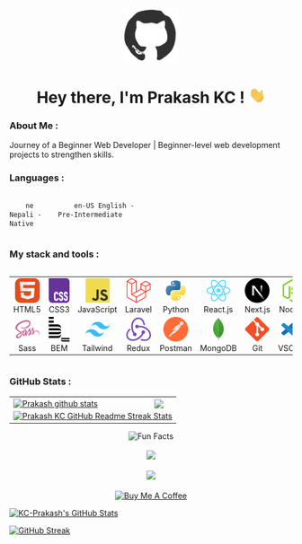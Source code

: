 <div id="header" align="center">

<img src="./assets/github.gif" width="100"/>

<h1>
Hey there, I'm Prakash KC !
<img src="./assets/giphy.gif" width="30px" alt="GIF">
</h1>

   </div>
  
### About Me :

Journey of a Beginner Web Developer | Beginner-level web development projects to strengthen skills.

### Languages :

<div style="display: flex; align-items: flex-start; align: center">
<table  align="center">
  <tr>
    
        ne Nepali - Native
        
  </tr>

  <tr>
    
        en-US English - Pre-Intermediate
        
  </tr>
</table>
</div>

### My stack and tools :

<div style="display: flex; align-items: flex-start; align: center">
<table align="center">
  <tr>
     <td align="center"  width="88">
         <img src="./images/01-html5.svg" alt="HTML5" width="44" height="44"/>
      <br>HTML5
    </td>
    <td align="center" width="88">
        <img src="./images/02-css3.svg" alt="CSS3" width="44" height="44"/>
      <br>CSS3
    </td>
<td align="center" width="88">
         <img src="./images/03-javascript.svg" alt="JS" width="44" height="44"/>
      <br>JavaScript
    </td>
    <td align="center" width="88">
        <img src="./images/04-laravel.svg" alt="TS" width="44" height="44"/>
      <br>Laravel
    </td>
    <td align="center" width="88">
        <img src="./images/05-python.svg" alt="Python" width="44" height="44"/>
      <br>Python
    </td>
    <td align="center" width="88">
        <img src="./images/06-react.svg" alt="React" width="44" height="44"/>
      <br>React.js
    </td>
    <td align="center" width="88">
        <img src="./images/07-nextjs.svg" alt="Next.js" width="44" height="44"/>
      <br>Next.js
    </td>
    <td align="center" width="88">
      <img src="./images/08-nodejs.svg" alt="Node.js" width="44" height="44"/>
      <br>Node.js
    </td>
        <td align="center" width="88">
       <img src="./images/09-sql.svg" alt="SQL" width="44" height="44"/>
      <br>SQL
      </td>
  </tr>
    <td align="center" width="88">
        <img src="./images/10-sass.svg" alt="Sass" width="44" height="44"/>
      <br>Sass
    </td>
    <td align="center" width="88"> 
        <img src="./images/11-bem.svg" alt="Bem" width="44" height="44"/>
      <br>BEM
    </td>
    <td align="center"  width="88">
        <img src="./images/12-tailwind.svg" alt="Tailwind" width="44" height="44"/>
      <br>Tailwind
    </td>
    <td align="center" width="88">
        <img src="./images/13-redux.svg" alt="Redux" width="44" height="44"/>
      <br>Redux
    </td>
      <td align="center" width="88">
        <img src="./images/14-postman.svg" alt="Postman" width="44" height="44"/>
      <br>Postman
    </td>
      </td>
      <td align="center" width="88">
        <img src="./images/15-mongodb.svg" alt="MongoDB" width="44" height="44"/>
      <br>MongoDB
     </td>
     <td align="center" width="88">
        <img src="./images/16-git.svg" alt="Git" width="44" height="44"/>
      <br>Git
    </td>
  <td align="center" width="88">
        <img src="./images/17-vscode.svg" alt="Visual Studio Code" width="44" height="44"/>
      <br>VSCode
     </td>
  <td align="center" width="88">
        <img src="./images/18-figma.svg" alt="Figma" width="44" height="44"/>
      <br>Figma
     </td>
</table>
</div>

### GitHub Stats :

<table align="center">
  <tr>
  <td>
  <a href="https://github.com/KC-Prakash/github-readme-stats"><img align="center" src="https://github-readme-stats.vercel.app/api?username=KC-Prakash&show_icons=true&include_all_commits=true&theme=buefy&hide_border=true" alt="Prakash github stats" /></a>
  </td>
  <td>
  <a href="https://github.com/KC-Prakash/github-readme-stats"><img align="center" src="https://github-readme-stats.vercel.app/api/top-langs/?username=KC-Prakash&layout=compact&theme=buefy&hide_border=true" /></a>
   </td>
  </tr>
  <tr>
  <td colspan=2 align="center">
  <a href="https://git.io/streak-stats"> <img src="http://github-readme-streak-stats.herokuapp.com?user=KC-Prakash&hide_border=true&background=f6f8fa&currStreakLabel=000000&date_format=j%20M%5B%20Y%5D" alt="Prakash KC GitHub Readme Streak Stats" /> </a>
  </td>
  </tr>
</table>
<div align=center> 
<img src="https://readme-typing-svg.herokuapp.com?color=%2336BCF7&size=30&center=true&vCenter=true&width=1000&height=50&lines=Fun+Facts:+;Love+joking,+got+a+great+sense+of+humor.+;" alt="Fun Facts" /> 
</div> 
  
<br>

<div align="center">
<a href="https://u8views.com/github/KC-Prakash"><img src="https://u8views.com/api/v1/github/profiles/101246017/views/day-week-month-total-count.svg"></a>
</div>

<br>

<div align="center">
<a href="https://www.codewars.com/users/KC-Prakash"><img src="https://www.codewars.com/users/KC-Prakash/badges/large">
</div>

<br>

<div align="center">
<a href="https://www.buymeacoffee.com/prakash_kc" target="_blank"><img src="https://cdn.buymeacoffee.com/buttons/v2/default-blue.png" alt="Buy Me A Coffee" style="height: 40px !important;width: 180px !important;" ></a>
</div>


[![KC-Prakash's GitHub Stats](https://github-readme-stats.vercel.app/api?username=KC-Prakash&show_icons=true&theme=radical)](https://github.com/KC-Prakash)

[![GitHub Streak](https://streak-stats.demolab.com/?user=KC-Prakash&theme=dark)](https://git.io/streak-stats)
